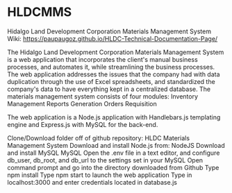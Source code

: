 # HLDCMMS
Hidalgo Land Development Corporation Materials Management System Wiki: https://paupaugoz.github.io/HLDC-Technical-Documentation-Page/

The Hidalgo Land Development Corporation Materials Management System is a web application that incorporates the client's manual business processes, and automates it, while streamlining the business processes. The web application addresses the issues that the company had with data duplication through the use of Excel spreadsheets, and standardized the company's data to have everything kept in a centralized database. The materials management system consists of four modules:
Inventory Management
Reports Generation
Orders
Requisition


The web application is a Node.js application with Handlebars.js templating engine and Express.js with MySQL for the back-end.

Clone/Download folder off of github repository:
HLDC Materials Management System
Download and install Node.js from:
NodeJS
Download and install MySQL
MySQL
Open the .env file in a text editor, and configure db_user, db_root, and db_url to the settings set in your MySQL
Open command prompt and go into the directory downloaded from Github
Type npm install
Type npm start to launch the web application
Type in localhost:3000 and enter credentials located in database.js
